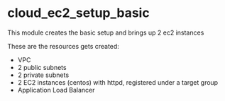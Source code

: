 # cloud_ec2_setup_basic

This module creates the basic setup and brings up 2 ec2 instances 

These are the resources gets created:
- VPC 
- 2 public subnets 
- 2 private subnets 
- 2 EC2 instances (centos) with httpd, registered under a target group 
- Application Load Balancer 
